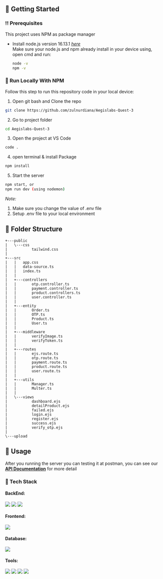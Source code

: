 





<!-- Getting Started -->
## 	:toolbox: Getting Started

<!-- Prerequisites -->
### :bangbang: Prerequisites

This project uses NPM as package manager

* Install node.js version 16.13.1 <a href="https://nodejs.org/en/blog/release/v16.13.1">*here*<a/> <br />
  Make sure your node.js and npm already install in your device using, open cmd and run:
  ```bash
  node -v
  npm -v
  ```


  <!-- Installation -->
### :running: Run Locally With NPM

Follow this step to run this repository code in your local device:
  1. Open git bash and Clone the repo
   ```sh
   git clone https://github.com/zulnurdiana/Aegislabs-Quest-3
   ```
  2. Go to project folder 
  ``` sh
  cd Aegislabs-Quest-3
  ``` 
3. Open the project at VS Code 
  ``` sh
  code . 
  ``` 
  4. open terminal & install Package
  ``` sh
  npm install
  ``` 
  5.  Start the server
   ```sh
   npm start, or
   npm run dev (using nodemon)
   ```
  
  _Note:_
  1. Make sure you change the value of .env file
  2. Setup .env file to your local environment


## 📁 Folder Structure

```
+---public
|   \---css
|           tailwind.css
|
+---src
|   |   app.css
|   |   data-source.ts
|   |   index.ts
|   |
|   +---controllers
|   |       otp.controller.ts
|   |       payment.controller.ts
|   |       product.controllers.ts
|   |       user.controller.ts
|   |
|   +---entity
|   |       Order.ts
|   |       OTP.ts
|   |       Product.ts
|   |       User.ts
|   |
|   +---middleware
|   |       verifyImage.ts
|   |       verifyToken.ts
|   |
|   +---routes
|   |       ejs.route.ts
|   |       otp.route.ts
|   |       payment.route.ts
|   |       product.route.ts
|   |       user.route.ts
|   |
|   +---utils
|   |       Manager.ts
|   |       Multer.ts
|   |
|   \---views
|           dashboard.ejs
|           detailProduct.ejs
|           failed.ejs
|           login.ejs
|           register.ejs
|           success.ejs
|           verify_otp.ejs
|
\---upload

```

<!-- Usage -->
## :eyes: Usage
  After you running the server you can testing it at postman, you can see our <a href="https://documenter.getpostman.com/view/18895824/2s9YC5xsMp">**API Documentation**</a> for more detail 

<!-- TechStack -->
### :space_invader: Tech Stack
  <h4>BackEnd:</h4>
  <img src="https://img.shields.io/badge/node.js-6DA55F?style=for-the-badge&logo=node.js&logoColor=white" />
  <img src="https://img.shields.io/badge/Express.js-000000?style=for-the-badge&logo=express&logoColor=white" />
  <img src="https://img.shields.io/badge/typescript-%23007ACC.svg?style=for-the-badge&logo=typescript&logoColor=white" />


  <h4>Frontend:</h4>
  <img src="https://img.shields.io/badge/tailwindcss-%2338B2AC.svg?style=for-the-badge&logo=tailwind-css&logoColor=white" />
  
  
  <h4>Database:</h4>
  <img src="https://img.shields.io/badge/MongoDB-%234ea94b.svg?style=for-the-badge&logo=mongodb&logoColor=white" />

<h4>Tools:</h4>
  <img src="https://img.shields.io/badge/GitHub-100000?style=for-the-badge&logo=github&logoColor=white" />
  <img src="https://img.shields.io/badge/Socket.io-black?style=for-the-badge&logo=socket.io&badgeColor=010101" />
  <img src="https://img.shields.io/badge/Postman-FF6C37?style=for-the-badge&logo=postman&logoColor=white" />
  <img src="https://img.shields.io/badge/Visual%20Studio%20Code-0078d7.svg?style=for-the-badge&logo=visual-studio-code&logoColor=white" />


